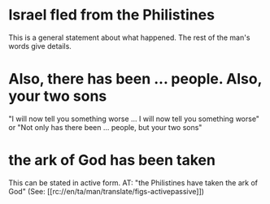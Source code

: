 # Israel fled from the Philistines

This is a general statement about what happened. The rest of the man's words give details.

# Also, there has been ... people. Also, your two sons

"I will now tell you something worse ... I will now tell you something worse" or "Not only has there been ... people, but your two sons"

# the ark of God has been taken

This can be stated in active form. AT: "the Philistines have taken the ark of God" (See: [[rc://en/ta/man/translate/figs-activepassive]])

